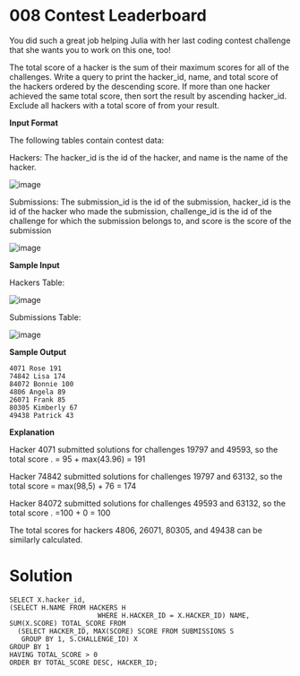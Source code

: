 # 008 Contest Leaderboard

You did such a great job helping Julia with her last coding contest challenge that she wants you to work on this one, too!

The total score of a hacker is the sum of their maximum scores for all of the challenges. Write a query to print the hacker_id, name, and total score of the hackers ordered by the descending score. If more than one hacker achieved the same total score, then sort the result by ascending hacker_id. Exclude all hackers with a total score of  from your result.

**Input Format**

The following tables contain contest data:

Hackers: The hacker_id is the id of the hacker, and name is the name of the hacker.

![image](https://github.com/anaswick/my_portfolio/assets/24541471/17843928-314d-4514-ad95-cd7b49b13b43)

Submissions: The submission_id is the id of the submission, hacker_id is the id of the hacker who made the submission, challenge_id is the id of the challenge for which the submission belongs to, and score is the score of the submission

![image](https://github.com/anaswick/my_portfolio/assets/24541471/35277542-7b5f-4a4e-af61-154dd6b22aad)

**Sample Input**

Hackers Table:

![image](https://github.com/anaswick/my_portfolio/assets/24541471/0af63f75-c190-4444-b3fe-add725da3ce1)

Submissions Table: 

![image](https://github.com/anaswick/my_portfolio/assets/24541471/51ae2e1e-08fd-452f-ad1e-32862ebcb7cb)

**Sample Output**

```
4071 Rose 191
74842 Lisa 174
84072 Bonnie 100
4806 Angela 89
26071 Frank 85
80305 Kimberly 67
49438 Patrick 43
```

**Explanation**

Hacker 4071 submitted solutions for challenges 19797 and 49593, so the total score .
= 95 + max(43.96) = 191

Hacker 74842 submitted solutions for challenges 19797 and 63132, so the total score 
= max(98,5) + 76 = 174

Hacker 84072 submitted solutions for challenges 49593 and 63132, so the total score .
=100 + 0 = 100

The total scores for hackers 4806, 26071, 80305, and 49438 can be similarly calculated.

# Solution
```
SELECT X.hacker_id, 
(SELECT H.NAME FROM HACKERS H
                      WHERE H.HACKER_ID = X.HACKER_ID) NAME, 
SUM(X.SCORE) TOTAL_SCORE FROM 
  (SELECT HACKER_ID, MAX(SCORE) SCORE FROM SUBMISSIONS S
   GROUP BY 1, S.CHALLENGE_ID) X 
GROUP BY 1
HAVING TOTAL_SCORE > 0
ORDER BY TOTAL_SCORE DESC, HACKER_ID;
```
